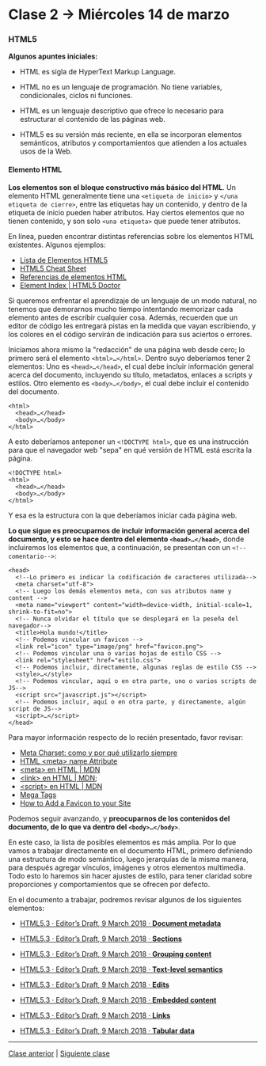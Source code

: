 # Clase 2 → Miércoles 14 de marzo

### HTML5 

**Algunos apuntes iniciales:**  

- HTML es sigla de HyperText Markup Language. 

- HTML no es un lenguaje de programación. No tiene variables, condicionales, ciclos ni funciones. 

- HTML es un lenguaje descriptivo que ofrece lo necesario para estructurar el contenido de las páginas web.

- HTML5 es su versión más reciente, en ella se incorporan elementos semánticos, atributos y comportamientos que atienden a los actuales usos de la Web.

#### Elemento HTML

**Los elementos son el bloque constructivo más básico del HTML**. Un elemento HTML generalmente tiene una `<etiqueta de inicio>` y `</una etiqueta de cierre>`, entre las etiquetas hay un contenido, y dentro de la etiqueta de inicio pueden haber atributos. Hay ciertos elementos que no tienen contenido, y son solo `<una etiqueta>` que puede tener atributos.

En línea, pueden encontrar distintas referencias sobre los elementos HTML existentes. Algunos ejemplos:  

- [Lista de Elementos HTML5](https://developer.mozilla.org/es/docs/HTML/HTML5/HTML5_lista_elementos)
- [HTML5 Cheat Sheet](https://websitesetup.org/HTML5-cheat-sheet.pdf)
- [Referencias de elementos HTML](https://developer.mozilla.org/es/docs/Web/HTML/Elemento)
- [Element Index | HTML5 Doctor](http://html5doctor.com/element-index/)

Si queremos enfrentar el aprendizaje de un lenguaje de un modo natural, no tenemos que demorarnos mucho tiempo intentando memorizar cada elemento antes de escribir cualquier cosa. Además, recuerden que un editor de código les entregará pistas en la medida que vayan escribiendo, y los colores en el código servirán de indicación para sus aciertos o errores.

Iniciamos ahora mismo la "redacción" de una página web desde cero; lo primero será el elemento `<html>…</html>`. Dentro suyo deberíamos tener 2 elementos: Uno es `<head>…</head>`, el cual debe incluir información general acerca del documento, incluyendo su título, metadatos, enlaces a scripts y estilos. Otro elemento es `<body>…</body>`, el cual debe incluir el contenido del documento.

```
<html>
  <head>…</head>
  <body>…</body>
</html>
```

A esto deberíamos anteponer un `<!DOCTYPE html>`, que es una instrucción para que el navegador web "sepa" en qué versión de HTML está escrita la página.

```
<!DOCTYPE html>
<html>
  <head>…</head>
  <body>…</body>
</html>
```

Y esa es la estructura con la que deberíamos iniciar cada página web. 

**Lo que sigue es preocuparnos de incluir información general acerca del documento, y esto se hace dentro del elemento `<head>…</head>`**, donde incluiremos los elementos que, a continuación, se presentan con un `<!--comentario-->`:

```
<head>
  <!--Lo primero es indicar la codificación de caracteres utilizada-->
  <meta charset="utf-8">
  <!-- Luego los demás elementos meta, con sus atributos name y content -->
  <meta name="viewport" content="width=device-width, initial-scale=1, shrink-to-fit=no">
  <!-- Nunca olvidar el título que se desplegará en la peseña del navegador--> 
  <title>Hola mundo!</title>
  <!-- Podemos vincular un favicon -->
  <link rel="icon" type="image/png" href="favicon.png">
  <!-- Podemos vincular una o varias hojas de estilo CSS -->
  <link rel="stylesheet" href="estilo.css">
  <!-- Podemos incluir, directamente, algunas reglas de estilo CSS -->
  <style>…</style>
  <!-- Podemos vincular, aquí o en otra parte, uno o varios scripts de JS--> 
  <script src="javascript.js"></script>
  <!-- Podemos incluir, aquí o en otra parte, y directamente, algún script de JS--> 
  <script>…</script>  
</head>
```

Para mayor información respecto de lo recién presentado, favor revisar:
- [Meta Charset: como y por qué utilizarlo siempre](https://cybmeta.com/meta-charset-como-y-por-que-utilizarlo-siempre)
- [HTML \<meta> name Attribute](https://www.w3schools.com/tags/att_meta_name.asp)
- [\<meta> en HTML | MDN](https://developer.mozilla.org/es/docs/Web/HTML/Elemento/meta)
- [\<link> en HTML | MDN](https://developer.mozilla.org/es/docs/Web/HTML/Elemento/link);
- [\<script> en HTML | MDN](https://developer.mozilla.org/es/docs/Web/HTML/Elemento/script)
- [Mega Tags](https://megatags.co/)
- [How to Add a Favicon to your Site](https://www.w3.org/2005/10/howto-favicon)

Podemos seguir avanzando, y **preocuparnos de los contenidos del documento, de lo que va dentro del `<body>…</body>`**.

En este caso, la lista de posibles elementos es más amplia. Por lo que vamos a trabajar directamente en el documento HTML, primero definiendo una estructura de modo semántico, luego jerarquías de la misma manera, para después agregar vínculos, imágenes y otros elementos multimedia. Todo esto lo haremos sin hacer ajustes de estilo, para tener claridad sobre proporciones y comportamientos que se ofrecen por defecto.

En el documento a trabajar, podremos revisar algunos de los siguientes elementos:

- [HTML5.3 · Editor’s Draft, 9 March 2018 · **Document metadata**](http://w3c.github.io/html/document-metadata.html)

- [HTML5.3 · Editor’s Draft, 9 March 2018 · **Sections**](http://w3c.github.io/html/sections.html)

- [HTML5.3 · Editor’s Draft, 9 March 2018 · **Grouping content**](http://w3c.github.io/html/grouping-content.html)

- [HTML5.3 · Editor’s Draft, 9 March 2018 · **Text-level semantics**](http://w3c.github.io/html/textlevel-semantics.html)

- [HTML5.3 · Editor’s Draft, 9 March 2018 · **Edits**](http://w3c.github.io/html/edits.html)

- [HTML5.3 · Editor’s Draft, 9 March 2018 · **Embedded content**](http://w3c.github.io/html/semantics-embedded-content.html)

- [HTML5.3 · Editor’s Draft, 9 March 2018 · **Links**](http://w3c.github.io/html/links.html)

- [HTML5.3 · Editor’s Draft, 9 March 2018 · **Tabular data**](http://w3c.github.io/html/tabular-data.html)


- - - - - 

[Clase anterior](https://github.com/profesorfaco/dno037-2018-01) | [Siguiente clase](https://github.com/profesorfaco/dno037-2018-03)
